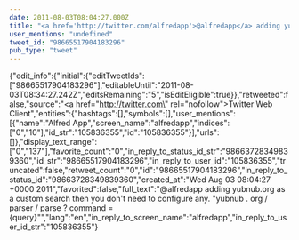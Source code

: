 ```yaml
---
date: 2011-08-03T08:04:27.000Z
title: "<a href='http://twitter.com/alfredapp'>@alfredapp</a> adding yubnub.org as a custom search then you don't need to configure any. yubnub . org / parser / parse ? command = {query}″"
user_mentions: "undefined"
tweet_id: "98665517904183296"
pub_type: "tweet"
---
```

{"edit_info":{"initial":{"editTweetIds":["98665517904183296"],"editableUntil":"2011-08-03T08:34:27.242Z","editsRemaining":"5","isEditEligible":true}},"retweeted":false,"source":"<a href=\"http://twitter.com\" rel=\"nofollow\">Twitter Web Client</a>","entities":{"hashtags":[],"symbols":[],"user_mentions":[{"name":"Alfred App","screen_name":"alfredapp","indices":["0","10"],"id_str":"105836355","id":"105836355"}],"urls":[]},"display_text_range":["0","137"],"favorite_count":"0","in_reply_to_status_id_str":"98663728349839360","id_str":"98665517904183296","in_reply_to_user_id":"105836355","truncated":false,"retweet_count":"0","id":"98665517904183296","in_reply_to_status_id":"98663728349839360","created_at":"Wed Aug 03 08:04:27 +0000 2011","favorited":false,"full_text":"@alfredapp adding yubnub.org as a custom search then you don't need to configure any. \"yubnub . org / parser / parse ? command = {query}\"","lang":"en","in_reply_to_screen_name":"alfredapp","in_reply_to_user_id_str":"105836355"}
